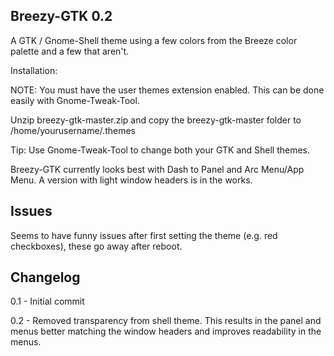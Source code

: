 Breezy-GTK 0.2
---------------

A GTK / Gnome-Shell theme using a few colors from the Breeze color palette and a few that aren't.

Installation:

NOTE: You must have the user themes extension enabled. This can be done easily with Gnome-Tweak-Tool.

Unzip breezy-gtk-master.zip and copy the breezy-gtk-master folder to /home/yourusername/.themes

Tip: Use Gnome-Tweak-Tool to change both your GTK and Shell themes.

Breezy-GTK currently looks best with Dash to Panel and Arc Menu/App Menu. A version with light window headers is in the works.

Issues
------------
Seems to have funny issues after first setting the theme (e.g. red checkboxes), these go away after reboot.

Changelog
------------
0.1 - Initial commit

0.2 - Removed transparency from shell theme. This results in the panel and menus better matching the window headers and improves readability in the menus.
